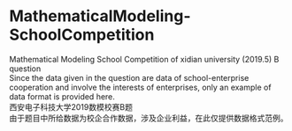 # MathematicalModeling-SchoolCompetition
Mathematical Modeling School Competition of xidian university (2019.5) B question  
Since the data given in the question are data of school-enterprise cooperation and involve the interests of enterprises, only an example of data format is provided here.  
西安电子科技大学2019数模校赛B题  
由于题目中所给数据为校企合作数据，涉及企业利益，在此仅提供数据格式范例。
